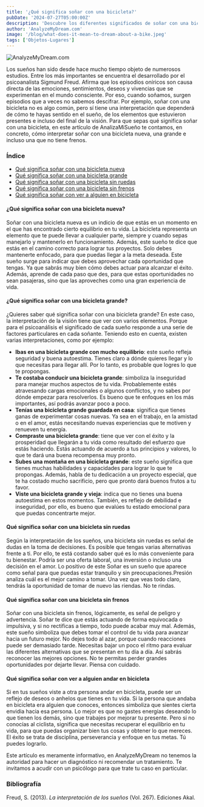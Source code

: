 ```yaml
---
title: '¿Qué significa soñar con una bicicleta?'
pubDate: '2024-07-27T05:00:00Z'
description: 'Descubre los diferentes significados de soñar con una bicicleta, desde una bicicleta nueva hasta una sin frenos, y cómo interpretar estos sueños.'
author: 'AnalyzeMyDream.com'
image: '/blog/what-does-it-mean-to-dream-about-a-bike.jpeg'
tags: ['Objetos-Lugares']
---
```


![AnalyzeMyDream.com](/blog/what-does-it-mean-to-dream-about-a-bike.jpeg)

Los sueños han sido desde hace mucho tiempo objeto de numerosos estudios. Entre los más importantes se encuentra el desarrollado por el psicoanalista Sigmund Freud. Afirma que los episodios oníricos son causa directa de las emociones, sentimientos, deseos y vivencias que se experimentan en el mundo consciente. Por eso, cuando soñamos, surgen episodios que a veces no sabemos descifrar. 
Por ejemplo, soñar con una bicicleta no es algo común, pero sí tiene una interpretación que dependerá de cómo te hayas sentido en el sueño, de los elementos que estuvieron presentes e incluso del final de la visión. Para que sepas qué significa soñar con una bicicleta, en este artículo de AnalizaMiSueño te contamos, en concreto, cómo interpretar soñar con una bicicleta nueva, una grande e incluso una que no tiene frenos. 


### Índice

- [Qué significa soñar con una bicicleta nueva](#que-significa-soñar-con-una-bicicleta-nueva)
- [Qué significa soñar con una bicicleta grande](#que-significa-soñar-con-una-bicicleta-grande)
- [Qué significa soñar con una bicicleta sin ruedas](#que-significa-soñar-con-una-bicicleta-sin-ruedas)
- [Qué significa soñar con una bicicleta sin frenos](#que-significa-soñar-con-una-bicicleta-sin-frenos)
- [Qué significa soñar con ver a alguien en bicicleta](#que-significa-soñar-con-ver-a-alguien-en-bicicleta)

#### ¿Qué significa soñar con una bicicleta nueva?

Soñar con una bicicleta nueva es un indicio de que estás en un momento en el que has encontrado cierto equilibrio en tu vida. La bicicleta representa un elemento que te puede llevar a cualquier parte, siempre y cuando sepas manejarlo y mantenerlo en funcionamiento. Además, este sueño te dice que estás en el camino correcto para lograr tus proyectos. Solo debes mantenerte enfocado, para que puedas llegar a la meta deseada. 
Este sueño surge para indicar que debes aprovechar cada oportunidad que tengas. Ya que sabrás muy bien cómo debes actuar para alcanzar el éxito. Además, aprende de cada paso que des, para que estas oportunidades no sean pasajeras, sino que las aproveches como una gran experiencia de vida. 

#### ¿Qué significa soñar con una bicicleta grande?

¿Quieres saber qué significa soñar con una bicicleta grande? En este caso, la interpretación de la visión tiene que ver con varios elementos. Porque para el psicoanálisis el significado de cada sueño responde a una serie de factores particulares en cada soñante. Teniendo esto en cuenta, existen varias interpretaciones, como por ejemplo:
- **Ibas en una bicicleta grande con mucho equilibrio**: este sueño refleja seguridad y buena autoestima. Tienes claro a dónde quieres llegar y lo que necesitas para llegar allí. Por lo tanto, es probable que logres lo que te propongas.
- **Te costaba conducir una bicicleta grande**: simboliza la inseguridad para manejar muchos aspectos de tu vida. Probablemente estés atravesando cargas emocionales o algunos conflictos, y no sabes por dónde empezar para resolverlos. Es bueno que te enfoques en los más importantes, así podrás avanzar poco a poco.
- **Tenías una bicicleta grande guardada en casa**: significa que tienes ganas de experimentar cosas nuevas. Ya sea en el trabajo, en la amistad o en el amor, estás necesitando nuevas experiencias que te motiven y renueven tu energía.
- **Compraste una bicicleta grande**: tiene que ver con el éxito y la prosperidad que llegarán a tu vida como resultado del esfuerzo que estás haciendo. Estás actuando de acuerdo a tus principios y valores, lo que te dará una buena recompensa muy pronto.
- **Subes una montaña en una bicicleta grande**: este sueño significa que tienes muchas habilidades y capacidades para lograr lo que te propongas. Además, habla de tu dedicación a un proyecto especial, que te ha costado mucho sacrificio, pero que pronto dará buenos frutos a tu favor.
- **Viste una bicicleta grande y vieja**: indica que no tienes una buena autoestima en estos momentos. También, es reflejo de debilidad e inseguridad, por ello, es bueno que evalúes tu estado emocional para que puedas concentrarte mejor. 

#### Qué significa soñar con una bicicleta sin ruedas

Según la interpretación de los sueños, una bicicleta sin ruedas es señal de dudas en la toma de decisiones. Es posible que tengas varias alternativas frente a ti. Por ello, te está costando saber qué es lo más conveniente para tu bienestar. Podría ser una oferta laboral, una inversión o incluso una decisión en el amor. Lo positivo de este Soñar es un sueño que aparece como señal para que puedas estar tranquilo y sin preocupaciones.Presión analiza cuál es el mejor camino a tomar. Una vez que veas todo claro, tendrás la oportunidad de tomar de nuevo las riendas. No te rindas.

#### Qué significa soñar con una bicicleta sin frenos

Soñar con una bicicleta sin frenos, lógicamente, es señal de peligro y advertencia. Soñar te dice que estás actuando de forma equivocada o impulsiva, y si no rectificas a tiempo, todo puede acabar muy mal. 
Además, este sueño simboliza que debes tomar el control de tu vida para avanzar hacia un futuro mejor. No dejes todo al azar, porque cuando reacciones puede ser demasiado tarde. Necesitas bajar un poco el ritmo para evaluar las diferentes alternativas que se presentan en tu día a día. Así sabrás reconocer las mejores opciones. No te permitas perder grandes oportunidades por dejarte llevar. Piensa con cuidado.

#### Qué significa soñar con ver a alguien andar en bicicleta

Si en tus sueños viste a otra persona andar en bicicleta, puede ser un reflejo de deseos o anhelos que tienes en tu vida. 
Si la persona que andaba en bicicleta era alguien que conoces, entonces simboliza que sientes cierta envidia hacia esa persona. Lo mejor es que no gastes energías deseando lo que tienen los demás, sino que trabajes por mejorar tu presente. 
Pero si no conocías al ciclista, significa que necesitas recuperar el equilibrio en tu vida, para que puedas organizar bien tus cosas y obtener lo que mereces. El éxito se trata de disciplina, perseverancia y enfoque en tus metas. Tú puedes lograrlo. 

Este artículo es meramente informativo, en AnalyzeMyDream no tenemos la autoridad para hacer un diagnóstico ni recomendar un tratamiento. Te invitamos a acudir con un psicólogo para que trate tu caso en particular. 

### Bibliografía

Freud, S. (2013). *La interpretación de los sueños* (Vol. 267). Ediciones Akal.
